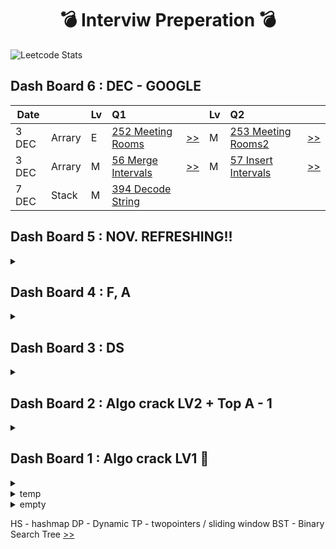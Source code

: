 
<div align="center"> 
  
  # :bomb: Interviw Preperation :bomb:  
</div>

![Leetcode Stats](https://leetcard.jacoblin.cool/jy-977) 

## Dash Board 6 : DEC - GOOGLE

| Date  |  |Lv   | Q1   | |Lv  | Q2   |  |
| ------|--|:----|:-----|-|:---|:-----|--|
|3 DEC| Arrary |E|[252 Meeting Rooms](https://leetcode.com/problems/meeting-rooms/)|[>>](https://github.com/jy-977/Mamang-Repo/blob/main/Algorithm/252.E.Meeting_Rooms.py)|M|[253 Meeting Rooms2](https://leetcode.com/problems/meeting-rooms-ii) |[>>](https://github.com/jy-977/Mamang-Repo/blob/main/Algorithm/56.M.253.M.Meeting_Rooms_II.py)|
|3 DEC| Arrary |M|[56 Merge Intervals](https://leetcode.com/problems/merge-intervals/)|[>>](https://github.com/jy-977/Mamang-Repo/blob/main/Algorithm/56.M.Merge_Intervals.py)|M|[57 Insert Intervals](https://leetcode.com/problems/insert-interval/)|[>>](https://github.com/jy-977/Mamang-Repo/blob/main/Algorithm/57.M.Insert_Intervals.py)
|7 DEC| Stack |M|[394 Decode String](https://leetcode.com/problems/decode-string/)||


## Dash Board 5 : NOV. REFRESHING!!
<details><summary></summary>

| Date  |  |Lv   | Q1   | |Lv  | Q2   |  |
| ------|--|:----|:-----|-|:---|:-----|--|
|15 NOV |monostack|E|[496 Next Greater Element I](https://leetcode.com/problems/next-greater-element-i/)|[>>](https://github.com/jy-977/Mamang-Repo/blob/main/Algorithm/496.E.Next_Greater_Element_I.py)|M|[503 Next Greater Element II](https://leetcode.com/problems/next-greater-element-ii/)|[>>](https://github.com/jy-977/Mamang-Repo/blob/main/Algorithm/503.M.Next_Greater_Element_II.py)|
|25 NOV| Array |E| Two Sum|>> |E|27 Remove Element |  >>|
|25 NOV| Array |E|66 Plus One|>>| E| 163 Missing Ranges||

</details>

## Dash Board 4 : F, A

<details><summary></summary>

| Date |Lv| F||Lv| A ||
| -------------  |:------------- |:--|:------------- |:------------- |:-------------|--| 
|22/Sep |E|[1480 Running Sum of 1d Array](https://leetcode.com/problems/running-sum-of-1d-array/)|[>>](https://github.com/jy-977/Mamang-Repo/blob/main/Algorithm/1480.E.Running_Sum_of_1d_Array.py)|E|[1710 Maximum Units on a Truck](https://leetcode.com/problems/maximum-units-on-a-truck/)|[>>](https://github.com/jy-977/Mamang-Repo/blob/main/Algorithm/1710.E.Maximum_Units_on_a_Track.py)
|25/Sep |E|[270 Closest Binary Search Tree Value(BST)](https://leetcode.com/problems/closest-binary-search-tree-value/)|[>>](https://github.com/jy-977/Mamang-Repo/blob/main/Algorithm/270.E.Closest_Binary_Search_Tree_Value.py)|E|[700 Search in a Binary Search Tree(BST)](https://leetcode.com/problems/search-in-a-binary-search-tree/)|[>>](https://github.com/jy-977/Mamang-Repo/blob/main/Algorithm/700.E.Search_in_a_Binary_Search_Tree.py)
|25/SEP |M|[222 Count Complete Tree Nodes (BST)](https://leetcode.com/problems/count-complete-tree-nodes/)|[>>](https://github.com/jy-977/Mamang-Repo/blob/main/Algorithm/222.M.Count_Complete_Tree_Nodes.py)|
|26/SEP |E|[94 Binary Tree Inorder Traversal(BST)](https://leetcode.com/problems/binary-tree-inorder-traversal/)|[>>](https://github.com/jy-977/Mamang-Repo/blob/main/Algorithm/94.E.Binary_Tree_Inorder_Traversal.py)|M|[98 Validate Binary Search Tree (BST)](https://leetcode.com/problems/validate-binary-search-tree/)|[>>](https://leetcode.com/problems/count-complete-tree-nodes/)|[>>](https://github.com/jy-977/Mamang-Repo/blob/main/Algorithm/98.M.Validate_Binary_Search_Tree.py)
|27/SEP|E|[501 Find Mode in Binary Search Tree(BST)](https://leetcode.com/problems/find-mode-in-binary-search-tree/)|[>>](https://github.com/jy-977/Mamang-Repo/blob/main/Algorithm/501.E.Find_Mode_in_Binary_Search_Tree.py)|E|[226 Invert Binary Tree (BT)](https://leetcode.com/problems/invert-binary-tree/)|[>>](https://github.com/jy-977/Mamang-Repo/blob/main/Algorithm/226.E.Invert_Binary_Tree.py)
|29/SEP|M|[230 Kth Smallest Element in a BST(BST)](https://leetcode.com/problems/kth-smallest-element-in-a-bst/)|[>>](https://github.com/jy-977/Mamang-Repo/blob/main/Algorithm/230.M.Kth_Smallest_Element_in_a_BST.py)|M|[285 Inorder Successor in BST(BST)](https://leetcode.com/problems/inorder-successor-in-bst/)|[>>](https://github.com/jy-977/Mamang-Repo/blob/main/Algorithm/285.M.Inorder_Successor_in_BST.py)
|30/SEP|E|[783.Minimum Distance Between Nodes(BST)](https://leetcode.com/problems/minimum-distance-between-bst-nodes/)|[>>](https://github.com/jy-977/Mamang-Repo/blob/main/Algorithm/783.E.Minimum_Distance_Between_BST_Nodes.py)|E|[938 Range Sum of BST (BST)](https://leetcode.com/problems/range-sum-of-bst/)|[>>](https://github.com/jy-977/Mamang-Repo/blob/main/Algorithm/938.E.Range_Sum_of_BST.py)
|3/OCT|M|[2415.Reverse Odd Levels of Binary Tree(BST)](https://leetcode.com/problems/minimum-distance-between-bst-nodes/)|E|[997 Find the Town Judge](https://leetcode.com/problems/find-the-town-judge/)|
|6/OCT|M|[116.Populating Next Right Pointers in Each Node](https://leetcode.com/problems/populating-next-right-pointers-in-each-node/)|[>>](https://github.com/jy-977/Mamang-Repo/blob/main/Algorithm/116-1.M.Populating_Next_Right_Pointers_in_Each_Node.py)|M|[117.Populating Next Right Pointers in Node II](https://leetcode.com/problems/populating-next-right-pointers-in-each-node-ii/)| [>>](https://github.com/jy-977/Mamang-Repo/blob/main/Algorithm/117.M.Populating_Next_Right_Pointers_in_Each_Node_II.py)
|14/OCT|M|[937.Reorder Data in Log Files(str)](https://leetcode.com/problems/reorder-data-in-log-files/)|[>>](https://github.com/jy-977/Mamang-Repo/blob/main/Algorithm/937.M.Reorder_Data_in_Log_Files.py)|E|[2287.Rearrange Characters to Make Target String](https://leetcode.com/problems/rearrange-characters-to-make-target-string/)|[>>](https://github.com/jy-977/Mamang-Repo/blob/main/Algorithm/2287.E.Rearrange_Characters_to_Make_Target_String.py)
|14/OCT|M|[973 K Closest Point to Origin(Arr)](https://leetcode.com/problems/k-closest-points-to-origin/)|[>>](https://github.com/jy-977/Mamang-Repo/blob/main/Algorithm/973.M.K_Closest_Points_to_Origin.py)|M|[347 Top K Frequent Elements](https://leetcode.com/problems/top-k-frequent-elements/)|[>>](https://github.com/jy-977/Mamang-Repo/blob/main/Algorithm/347.M.Top_K_Frequent_Elements.py)
|15/OCT|M|[238 Product_of_Array_Except_Self](https://leetcode.com/problems/product-of-array-except-self/)|[>>](https://github.com/jy-977/Mamang-Repo/blob/main/Algorithm/238.M.Product_of_Array_Except_Self.py)|M|[15.M.3Sum](https://leetcode.com/problems/3sum/)|[>>](https://github.com/jy-977/Mamang-Repo/blob/main/Algorithm/15.M.3Sum.py)
|15/OCT|M|[424 Longest Repeating Character Replacement (SWD)](https://leetcode.com/problems/longest-repeating-character-replacement/)|[>>](https://github.com/jy-977/Mamang-Repo/blob/main/Algorithm/424.M.Longest_Repeating_Charater_Replacement.py)|M|[59 Sprial Matrix II](https://leetcode.com/problems/spiral-matrix-ii/)|[>>](https://github.com/jy-977/Mamang-Repo/blob/main/Algorithm/59.M.Spiral_Matrix_II.py)
|15/OCT|E|[20 Valid Parentheses](https://leetcode.com/problems/valid-parentheses/)|[>>](https://github.com/jy-977/Mamang-Repo/blob/main/Algorithm/20.E.Valid_Parenthese.py)|M|[155 Min Stack (SD)](https://leetcode.com/problems/min-stack/)|[>>](https://github.com/jy-977/Mamang-Repo/blob/main/Algorithm/155.M.Min_Stack.py)
|15/OCT|M|[150 Evaluate Reverse Polish Notation (ST)](https://leetcode.com/problems/evaluate-reverse-polish-notation/)|[>>](https://github.com/jy-977/Mamang-Repo/blob/main/Algorithm/150.M.Evaluate_Reverse_Polish_Notation.py)|M|[2 Add Two Numbers (LL)](https://leetcode.com/problems/add-two-numbers/)|[>>](https://github.com/jy-977/Mamang-Repo/blob/main/Algorithm/2.M.Add_Two_Numbers.py)
|16/OCT|M|[287 Find the Duplicate Number](https://leetcode.com/problems/find-the-duplicate-number/)|[>>](https://github.com/jy-977/Mamang-Repo/blob/main/Algorithm/287.M.Find_the_Duplicate_Number.py)|E|[104 Maximum Depth of Binary Tree](https://leetcode.com/problems/maximum-depth-of-binary-tree/)|[>>](https://github.com/jy-977/Mamang-Repo/blob/main/Algorithm/104.E.Maximum_Depth_of_Binary_Tree.py)
|17/OCT|M|[763 Partition Labels](https://leetcode.com/problems/partition-labels/)|[>>](https://github.com/jy-977/Mamang-Repo/blob/main/Algorithm/763.M.Partition_Labels.py)|M|[2221 Find Trinagular Sum of an Array](https://leetcode.com/problems/find-triangular-sum-of-an-array/)|[>>](https://leetcode.com/problems/partition-labels/)|[>>](https://github.com/jy-977/Mamang-Repo/blob/main/Algorithm/2221.M.Find_Triangular_Sum_of_an_Array.py)
|17/OCT|M|[2214 Minimum Health to Beat Game](https://leetcode.com/problems/minimum-health-to-beat-game/)|[>>](https://github.com/jy-977/Mamang-Repo/blob/main/Algorithm/2214.M.Minimum_Health_to_Beat_Game.py)|E|[2357 Make Array Zero by Subtracting Equal Amounts](https://leetcode.com/problems/make-array-zero-by-subtracting-equal-amounts/)|[>>](https://github.com/jy-977/Mamang-Repo/blob/main/Algorithm/2357.E.Make_Array_Zero_by_Substracting_Equal_Amounts.py)
|18/OCT|M|[249 Group Shifted strings(HM)](https://leetcode.com/problems/group-shifted-strings/)|[>>](https://github.com/jy-977/Mamang-Repo/blob/main/Algorithm/249.M.Group_Shifted_Strings.py)|M|[153 Find Minimum in Rotated Sorted Array (BS)](https://leetcode.com/problems/find-minimum-in-rotated-sorted-array/)|[>>](https://github.com/jy-977/Mamang-Repo/blob/main/Algorithm/153.M.Find_Minimum_in_Rotated_Sorted_Array.py)
|24/OCT|M|[875 Koko Eating Bananas (BS)](https://leetcode.com/problems/koko-eating-bananas/)|[>>](https://github.com/jy-977/Mamang-Repo/blob/main/Algorithm/875.M.Koko_Eating_Bananas.py)|M|[33 Search in Rotated Sorted Array (BS)](https://leetcode.com/problems/search-in-rotated-sorted-array/)|[>>](https://github.com/jy-977/Mamang-Repo/blob/main/Algorithm/33.M.Search_in_Rotated_Sorted_Array.py)|
|26/OCT|M|[739 Daily Tempratures (Stack)](https://leetcode.com/problems/daily-temperatures/)|[>>](https://github.com/jy-977/Mamang-Repo/blob/main/Algorithm/739.M.Daily_Temperatures.py)
</details>

## Dash Board 3 : DS
<details><summary></summary>

| Date |DS|Lv| Algo Crack||Lv| Top Ama Interview ||
| ------------- |--- |:-------------: |-- |:------------- |:-------------: |:-------------:|--| 
|05/SEP|Array|![easy](https://img.shields.io/badge/Easy-5cb85c.svg?style=flat)|[217 Contains Duplication](https://leetcode.com/problems/contains-duplicate/)|[:arrow_forward:](https://github.com/jy-977/Mamang-Repo/blob/main/Algorithm/217.E.Contains%20Duplication.py)|![Medium](https://img.shields.io/badge/Medium-f0ad4e.svg?style=flat)|[53 Maximum Subarray](https://leetcode.com/problems/maximum-subarray/)|[:arrow_forward:](https://github.com/jy-977/Mamang-Repo/blob/main/Algorithm/53.M.Maximum%20Subarray.py)
|06/SEP|Array|![easy](https://img.shields.io/badge/Easy-5cb85c.svg?style=flat)|[88 Merge Sorted Array](https://leetcode.com/problems/merge-sorted-array/)|[:arrow_forward:](https://github.com/jy-977/Mamang-Repo/blob/main/Algorithm/88.E.Merge_Sorted_Array.py)|![Medium](https://img.shields.io/badge/Medium-f0ad4e.svg?style=flat)|
|07/SEP|Array|![easy](https://img.shields.io/badge/Easy-5cb85c.svg?style=flat)|[350 Intersection of Two Arrays II(HS)](https://leetcode.com/problems/intersection-of-two-arrays-ii/)|[:arrow_forward:](https://github.com/jy-977/Mamang-Repo/blob/main/Algorithm/350.E.Intersection_of_Two_Arrays_II.py)|![easy](https://img.shields.io/badge/Easy-5cb85c.svg?style=flat)|[121 Best Time to Buy and Sell Stocks](https://leetcode.com/problems/best-time-to-buy-and-sell-stock/)|[:arrow_forward:](https://github.com/jy-977/Mamang-Repo/blob/main/Algorithm/121.E.Best_Time_to_Buy_and_Sell_Stock.py)
|08/SEP|Array|![easy](https://img.shields.io/badge/Easy-5cb85c.svg?style=flat)|[118 Pascals Triangle](https://leetcode.com/problems/pascals-triangle/)|[:arrow_forward:](https://github.com/jy-977/Mamang-Repo/blob/main/Algorithm/118.E.Pascals_Triangle.py)|![Medium](https://img.shields.io/badge/Medium-f0ad4e.svg?style=flat)|[36 Valid Sudoku](https://leetcode.com/problems/valid-sudoku/)|
|08/SEP|STR|![easy](https://img.shields.io/badge/Easy-5cb85c.svg?style=flat)|[387 First Unique Character in a String](https://leetcode.com/problems/first-unique-character-in-a-string/)|[:arrow_forward:](https://github.com/jy-977/Mamang-Repo/blob/main/Algorithm/387.E.First_Unique_Character_in_a_String.py)|![easy](https://img.shields.io/badge/Easy-5cb85c.svg?style=flat)|[383 Ransom Note](https://leetcode.com/problems/ransom-note/)|[:arrow_forward:](https://github.com/jy-977/Mamang-Repo/blob/main/Algorithm/383.E.Ransom_Note.py)
|11/SEP|LinkedList|![easy](https://img.shields.io/badge/Easy-5cb85c.svg?style=flat)|[242 Valid Anagram](https://leetcode.com/problems/valid-anagram/)|[:arrow_forward:](https://github.com/jy-977/Mamang-Repo/blob/main/Algorithm/242.E.Valid_Anagram.py)|![easy](https://img.shields.io/badge/Easy-5cb85c.svg?style=flat)|[141 Linked List Cycle](https://leetcode.com/problems/linked-list-cycle/?envType=study-plan&id=data-structure-i)|[:arrow_forward:](https://github.com/jy-977/Mamang-Repo/blob/main/Algorithm/141.E.Linked_List_Cycle.py)
</details>

## Dash Board 2 : Algo crack LV2 + Top A - 1
<details><summary></summary>

| Date |Lv| Algo Crack||Lv| Top A Interview ||
| ------------- | :-------------: | :------------- |:-------------: |:-------------:| :------------- | :-------------:|
| 09/AUG  |![Medium](https://img.shields.io/badge/Medium-f0ad4e.svg?style=flat)  | [34 Find First and Last Position ..](https://leetcode.com/problems/find-first-and-last-position-of-element-in-sorted-array/)|[:arrow_forward:](https://github.com/jy-977/Mamang-Repo/blob/main/Algorithm/34.E.Find%20First%20and%20Last%20Position%20of%20Element%20in%20Sorted%20Array.py) :heavy_minus_sign: | ![easy](https://img.shields.io/badge/Easy-5cb85c.svg?style=flat)   |[1 Two Sum](https://leetcode.com/problems/two-sum/)|[:arrow_forward:](https://github.com/jy-977/Mamang-Repo/blob/main/Algorithm/1.E.Two%20Sum.py) |
 | 10/AUG  |![Medium](https://img.shields.io/badge/Medium-f0ad4e.svg?style=flat)  | [33 Search in Rotated Sorted Array](https://leetcode.com/problems/search-in-rotated-sorted-array/)|[:arrow_forward:](https://github.com/jy-977/Mamang-Repo/blob/main/Algorithm/33.M.Search%20in%20Rotated%20Sorted%20Array.py) | ![Medium](https://img.shields.io/badge/Medium-f0ad4e.svg?style=flat)|[12 Integer to Roman](https://leetcode.com/problems/integer-to-roman/) | [:arrow_forward:](https://github.com/jy-977/Mamang-Repo/blob/main/Algorithm/12.M.Integer%20to%20Roman.py) :heavy_minus_sign:
 | 11/AUG  |![Medium](https://img.shields.io/badge/Medium-f0ad4e.svg?style=flat)  | [74 Search a 2D Matrix](https://leetcode.com/problems/search-a-2d-matrix/)|[:arrow_forward:](https://github.com/jy-977/Mamang-Repo/blob/main/Algorithm/74.M.Search%20a%202D%20Matrix.py)  |![Hard](https://img.shields.io/badge/Hard-d9534f.svg?style=flat)  |[23 Merge k Sorted Lists](https://leetcode.com/problems/merge-k-sorted-lists/) | 
  |13/AUG |![Medium](https://img.shields.io/badge/Medium-f0ad4e.svg?style=flat)  | [153 Find Minimum in Rotated ..](https://leetcode.com/problems/find-minimum-in-rotated-sorted-array/)|[:arrow_forward:](https://github.com/jy-977/Mamang-Repo/blob/main/Algorithm/153.M.Find%20Minimum%20in%20Rotated%20Sorted%20Array.py)  |![Hard](https://img.shields.io/badge/Hard-d9534f.svg?style=flat)  |[42 Trapping Rain Water](https://leetcode.com/problems/trapping-rain-water/)|[:arrow_forward:](https://github.com/jy-977/Mamang-Repo/blob/main/Algorithm/42.H.Trapping%20Rain%20Water.py) :heavy_minus_sign:| 
  |14/AUG |![Medium](https://img.shields.io/badge/Medium-f0ad4e.svg?style=flat)  | [162 Find Peak Element](https://leetcode.com/problems/find-peak-element/)|[:arrow_forward:](https://github.com/jy-977/Mamang-Repo/blob/main/Algorithm/162.M.Find%20Peak%20Element.py) :heavy_minus_sign: |![Medium](https://img.shields.io/badge/Medium-f0ad4e.svg?style=flat)   |[49 Group Anagrams](https://leetcode.com/problems/group-anagrams/)|[:arrow_forward:](https://github.com/jy-977/Mamang-Repo/blob/main/Algorithm/49.M.Group%20Anagrams.py) :heavy_minus_sign:| 
 |15/AUG |![Medium](https://img.shields.io/badge/Medium-f0ad4e.svg?style=flat)  | [82 Remove Duplicates from..](https://leetcode.com/problems/remove-duplicates-from-sorted-list-ii/)| |![Hard](https://img.shields.io/badge/Hard-d9534f.svg?style=flat)   |[127 Word Ladder](https://leetcode.com/problems/word-ladder/)|| 
|16/AUG |![Medium](https://img.shields.io/badge/Medium-f0ad4e.svg?style=flat)  | [15 3Sum](https://leetcode.com/problems/3sum/)| |![Medium](https://img.shields.io/badge/Medium-f0ad4e.svg?style=flat)  |[138 Copy List with Random Pointer](https://leetcode.com/problems/copy-list-with-random-pointer/)|[:arrow_forward:](https://github.com/jy-977/Mamang-Repo/blob/main/Algorithm/138.M.Copy%20List%20with%20Random%20Pointer.py)| 
|17/AUG | ![easy](https://img.shields.io/badge/Easy-5cb85c.svg?style=flat)   | [844 Backspace String Compare](https://leetcode.com/problems/backspace-string-compare/)|[:arrow_forward:](https://github.com/jy-977/Mamang-Repo/blob/main/Algorithm/844.E.Backspace%String%20Compare.py)  |![Medium](https://img.shields.io/badge/Medium-f0ad4e.svg?style=flat)  |[139 Word Break](https://leetcode.com/problems/word-break/)|| 
|23/AUG,7/SEP |![Medium](https://img.shields.io/badge/Medium-f0ad4e.svg?style=flat)   | [11 Container With Most Water](https://leetcode.com/problems/container-with-most-water/)|[:arrow_forward:](https://github.com/jy-977/Mamang-Repo/blob/main/Algorithm/11.M.Container%20With%20Most%20Water.py)  |![Medium](https://img.shields.io/badge/Medium-f0ad4e.svg?style=flat)  |[200 Number of Islands(BFS)](https://leetcode.com/problems/number-of-islands/)|[:arrow_forward:](https://github.com/jy-977/Mamang-Repo/blob/main/Algorithm/200.M.Number_of_Islands.py) 
|5/SEP ||||![easy](https://img.shields.io/badge/Easy-5cb85c.svg?style=flat) |[1603 Design Parking System](https://leetcode.com/problems/design-parking-system/) | [:arrow_forward:](https://github.com/jy-977/Mamang-Repo/blob/main/Algorithm/1603.E.Design%20Parking%20System.py) 
|10/SEP ||||![Medium](https://img.shields.io/badge/Medium-f0ad4e.svg?style=flat)  |[207 Course Schedule dfs](https://leetcode.com/problems/course-schedule/) | [:arrow_forward:](https://github.com/jy-977/Mamang-Repo/blob/main/Algorithm/207.M.Course_Schedule.py) 
 </details>

## Dash Board 1 : Algo crack LV1  :calendar: 
<details><summary></summary>

||Q1|Q2|Q3|Q4|Q5|
|:---:|---|---|---|---|---|
|Binary Search, two pointers|[704 E Binary search ](https://leetcode.com/problems/binary-search/)[:arrow_forward:](https://github.com/jy-977/Mamang-Repo/blob/main/Algorithm/704.Binary%20Search.py)|[278 E First Bad Version](https://leetcode.com/problems/first-bad-version/) [:arrow_forward:](https://github.com/jy-977/Mamang-Repo/blob/main/Algorithm/35.%20Search%20Insert%20Position.py)|[35 E Search Insert Position](https://leetcode.com/problems/search-insert-position/)[:arrow_forward:](https://github.com/jy-977/Mamang-Repo/blob/main/Algorithm/35.%20Search%20Insert%20Position.py)|[977 E Squares of a Sorted Array](https://leetcode.com/problems/squares-of-a-sorted-array/)[:arrow_forward:](https://github.com/jy-977/Mamang-Repo/blob/main/Algorithm/977.Squares%20of%20a%20Sorted%20Array.py)|189 M Rotated Array|
|Two pointers|[283 E Move zeroes](https://leetcode.com/problems/move-zeroes/)[:arrow_forward:](https://github.com/jy-977/Mamang-Repo/blob/main/Algorithm/283.E.Move%20Zeros.py)|[167 M two SumII](https://leetcode.com/problems/two-sum-ii-input-array-is-sorted/)[:arrow_forward:](https://github.com/jy-977/Mamang-Repo/blob/main/Algorithm/167.M.Two%20Sum%20II.py) |[344 E Reverse String](https://leetcode.com/problems/reverse-string/)[:arrow_forward:](https://github.com/jy-977/Mamang-Repo/blob/main/Algorithm/344.E.Reverse%20String.py)|[557 E Reversed Words in a StringIII](https://leetcode.com/problems/reverse-words-in-a-string-iii/)[:arrow_forward:](https://github.com/jy-977/Mamang-Repo/blob/main/Algorithm/557.E.Reverse%20Words%20in%20a%20String%20III.py)|[876 E Middle of the Linked List](https://leetcode.com/problems/middle-of-the-linked-list/)[:arrow_forward:](https://github.com/jy-977/Mamang-Repo/blob/main/Algorithm/876.E.Middle%20of%20the%20LinkedList.py)
|Sliding window|[3 M Longest Substring Without Repeating Characters](https://leetcode.com/problems/longest-substring-without-repeating-characters/)[:arrow_forward:](https://github.com/jy-977/Mamang-Repo/blob/main/Algorithm/3.M.Longest%20Substring%20Without%20Repeating%20Characters.py)|[ 567 M Permutation in String](https://leetcode.com/problems/permutation-in-string/)[:arrow_forward:](https://github.com/jy-977/Mamang-Repo/blob/main/Algorithm/567.M.Permuation%20in%20String.py)
|BFS, DFS|[733 E Flood Fill](https://leetcode.com/problems/flood-fill/)[:arrow_forward:](https://github.com/jy-977/FAANG-Repo/blob/main/Algorithm/733.E.Flood%20Fill.py)|[116 M Populating Next Right Pointers in Each Node](https://leetcode.com/problems/populating-next-right-pointers-in-each-node/)[:arrow_forward:](https://github.com/jy-977/Mamang-Repo/blob/main/Algorithm/116.M.Popluating%20Next%20Right%20Pointers%20in%20Each%20Node.py)|[617 E Merge Two Binary Trees](https://leetcode.com/problems/merge-two-binary-trees/)[:arrow_forward:](https://github.com/jy-977/Mamang-Repo/blob/main/Algorithm/617.E.Merge%20Two%20Binary%20Trees.py) |[542 M 01 Matrix](https://leetcode.com/problems/01-matrix/)[:arrow_forward:](https://github.com/jy-977/Mamang-Repo/blob/main/Algorithm/542.M.01%20Matrix.py)|[944 M Rotting Oranges](https://leetcode.com/problems/rotting-oranges/) [:arrow_forward:](https://github.com/jy-977/Mamang-Repo/blob/main/Algorithm/994.M.Rotting%20Oranges.py)|
|Backtracking, Recursive|[21 E Merge Two Sorted Lists](https://leetcode.com/problems/merge-two-sorted-lists/) [:arrow_forward:](https://github.com/jy-977/Mamang-Repo/blob/main/Algorithm/21.E.Merge%20Two%20Sorted%20Lists.py)|[206 E Reverse Linked List](https://leetcode.com/problems/reverse-linked-list/) [:arrow_forward:](https://github.com/jy-977/FAANG-Repo/blob/main/Algorithm/206.E.Reverse%20Linked%20List.py)|[77 M Combinations](https://leetcode.com/problems/combinations/) [:arrow_forward:](https://github.com/jy-977/FAANG-Repo/blob/main/Algorithm/77.M.Combinations.py)|[46 M Permutations](https://leetcode.com/problems/permutations/) [:arrow_forward:](https://github.com/jy-977/FAANG-Repo/blob/main/Algorithm/46.M.Permutations.py)|[784 M Letter Case Permutation](https://leetcode.com/problems/letter-case-permutation/) [:arrow_forward:](https://github.com/jy-977/FAANG-Repo/blob/main/Algorithm/784.M.Letter%20Case%20Permuntation.py)
|DP|[70 E Climbing Stairs](https://leetcode.com/problems/climbing-stairs/) [:arrow_forward:](https://github.com/jy-977/FAANG-Repo/blob/main/Algorithm/70.E.Climbing%20Stairs.py)|[198 M House Robber](https://leetcode.com/problems/house-robber/) [:arrow_forward:](https://github.com/jy-977/FAANG-Repo/blob/main/Algorithm/198.M.House%20Robber.py)|[120 M Triangle](https://leetcode.com/problems/triangle/)||
|Bit Manipulation| [231 E Power of Two](https://leetcode.com/problems/power-of-two/submissions/) [:arrow_forward:](https://github.com/jy-977/FAANG-Repo/blob/main/Algorithm/231.E.Power%20of%20Two.py)|[191 E Number of 1 Bits](https://leetcode.com/problems/number-of-1-bits/) [:arrow_forward:](https://github.com/jy-977/FAANG-Repo/blob/main/Algorithm/191.E.Number%20of%201%20Bits.py)|[190 E Reverse Bits](https://leetcode.com/problems/reverse-bits/) [:arrow_forward:](https://github.com/jy-977/FAANG-Repo/blob/main/Algorithm/190.E.Reverse%20Bits.py)|[136 E Single Number](https://leetcode.com/problems/single-number/) [:arrow_forward:](https://github.com/jy-977/FAANG-Repo/blob/main/Algorithm/136.E.Single%20Number.py)
</details>


<details>
 <summary>temp</summary>
-Two pointers

-Sliding Window

-DFS

-BFS

-Backtracking , recursive

-DP : 점화식..

  <details>
  https://leetcode.com/problems/house-robber/discuss/156523/From-good-to-great.-How-to-approach-most-of-DP-problems.
  </details>



-Binay Tree /Perfect Binary Tree

-Singly Linked List 
</details>


<details>
    <summary>empty</summary>
      https://github.com/Girin7716/PythonCoding
  
      https://medium.com/geekculture/top-leetcode-patterns-for-faang-coding-interviews-bdbe8766534c

      FAANG-Repo is a repository for NEW CHALLENGE of career. 
      I aim to join to Mamang in next year (2023) as a Data Engineer. 
      The practice of [leet code](https://leetcode.com/) problems is going to be uploaded irregularly for the coding interview. 
      This is composed of 3 categories in general 




</details>




HS - hashmap 
DP - Dynamic 
TP - twopointers / sliding window
BST - Binary Search Tree [>>]()
